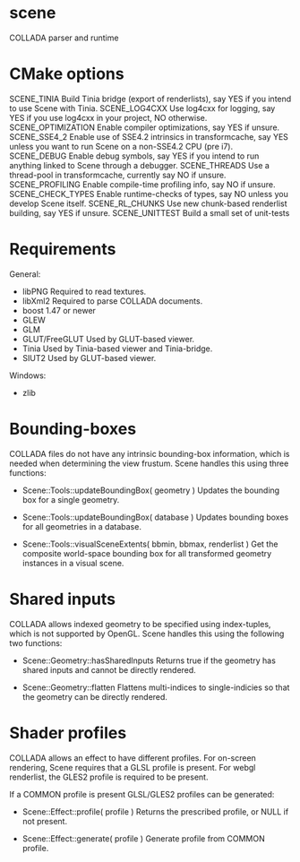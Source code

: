 scene
=====

COLLADA parser and runtime


CMake options
==============

SCENE_TINIA         Build Tinia bridge (export of renderlists), say YES if you
                    intend to use Scene with Tinia.
SCENE_LOG4CXX       Use log4cxx for logging, say YES if you use log4cxx in your
                    project, NO otherwise.
SCENE_OPTIMIZATION  Enable compiler optimizations, say YES if unsure.
SCENE_SSE4_2        Enable use of SSE4.2 intrinsics in transformcache, say YES
                    unless you want to run Scene on a non-SSE4.2 CPU (pre i7).
SCENE_DEBUG         Enable debug symbols, say YES if you intend to run anything
                    linked to Scene through a debugger.
SCENE_THREADS       Use a thread-pool in transformcache, currently say NO if
                    unsure.
SCENE_PROFILING     Enable compile-time profiling info, say NO if unsure.
SCENE_CHECK_TYPES   Enable runtime-checks of types, say NO unless you develop
                    Scene itself.
SCENE_RL_CHUNKS     Use new chunk-based renderlist building, say YES if unsure.
SCENE_UNITTEST      Build a small set of unit-tests


Requirements
============

General:
- libPNG                Required to read textures.
- libXml2               Required to parse COLLADA documents.
- boost 1.47 or newer
- GLEW
- GLM
- GLUT/FreeGLUT         Used by GLUT-based viewer.
- Tinia                 Used by Tinia-based viewer and Tinia-bridge.
- SIUT2                 Used by GLUT-based viewer.

Windows:
- zlib

Bounding-boxes
==============

COLLADA files do not have any intrinsic bounding-box information, which is
needed when determining the view frustum. Scene handles this using three
functions:

- Scene::Tools::updateBoundingBox( geometry )
  Updates the bounding box for a single geometry.

- Scene::Tools::updateBoundingBox( database )
  Updates bounding boxes for all geometries in a database.

- Scene::Tools::visualSceneExtents( bbmin, bbmax, renderlist )
  Get the composite world-space bounding box for all transformed geometry
  instances in a visual scene.

Shared inputs
=============

COLLADA allows indexed geometry to be specified using index-tuples, which is not
supported by OpenGL. Scene handles this using the following two functions:

- Scene::Geometry::hasSharedInputs
  Returns true if the geometry has shared inputs and cannot be directly
  rendered.

- Scene::Geometry::flatten
  Flattens multi-indices to single-indicies so that the geometry can be
  directly rendered.


Shader profiles
===============

COLLADA allows an effect to have different profiles. For on-screen rendering,
Scene requires that a GLSL profile is present. For webgl renderlist, the GLES2
profile is required to be present.

If a COMMON profile is present GLSL/GLES2 profiles can be generated:

- Scene::Effect::profile( profile )
  Returns the prescribed profile, or NULL if not present.

- Scene::Effect::generate( profile )
  Generate profile from COMMON profile.


